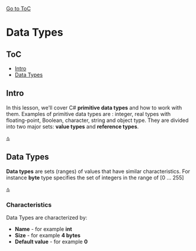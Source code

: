 [Go to ToC](../README.md)

# Data Types

## ToC

- [Intro](#intro)
- [Data Types](#data-types)

## Intro

In this lesson, we'll cover C# **primitive data types** and how to work with them. Examples of primitive data types are : integer, real types with floating-point, Boolean, character, string and object type. They are divided into two major sets: **value types** and **reference types**.

[🔝](#toc)

## Data Types

**Data types** are sets (ranges) of values that have similar characteristics. For instance **byte** type specifies the set of integers in the range of [0 ... 255]

[🔝](#toc)

### Characteristics

Data Types are characterized by:

- **Name** - for example **int**
- **Size** - for example **4 bytes**
- **Default value** - for example **0**

